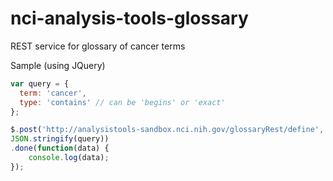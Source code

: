 # nci-analysis-tools-glossary
REST service for glossary of cancer terms

Sample (using JQuery)

```javascript
var query = { 
  term: 'cancer', 
  type: 'contains' // can be 'begins' or 'exact'
};

$.post('http://analysistools-sandbox.nci.nih.gov/glossaryRest/define', 
JSON.stringify(query))
.done(function(data) {
    console.log(data);
});
```
